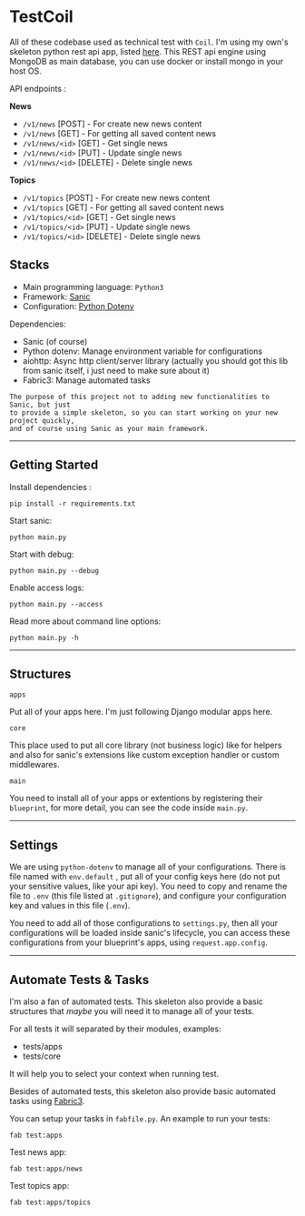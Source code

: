# TestCoil

All of these codebase used as technical test with `Coil`.  I'm using my own's skeleton
python rest api app, listed [here](https://github.com/hiraq/base-sanic).  This REST api engine
using MongoDB as main database, you can use docker or install mongo in your host OS.

API endpoints :

**News**

- `/v1/news` [POST] - For create new news content
- `/v1/news` [GET] - For getting all saved content news
- `/v1/news/<id>` [GET] - Get single news
- `/v1/news/<id>` [PUT] - Update single news
- `/v1/news/<id>` [DELETE] - Delete single news

**Topics**

- `/v1/topics` [POST] - For create new news content
- `/v1/topics` [GET] - For getting all saved content news
- `/v1/topics/<id>` [GET] - Get single news
- `/v1/topics/<id>` [PUT] - Update single news
- `/v1/topics/<id>` [DELETE] - Delete single news

## Stacks

- Main programming language: `Python3`
- Framework: [Sanic](https://github.com/channelcat/sanic)
- Configuration: [Python Dotenv](https://github.com/theskumar/python-dotenv)

Dependencies:

- Sanic (of course)
- Python dotenv: Manage environment variable for configurations
- aiohttp: Async http client/server library (actually you should got this lib from sanic itself, i just need to make sure about it)
- Fabric3: Manage automated tasks

```
The purpose of this project not to adding new functionalities to Sanic, but just 
to provide a simple skeleton, so you can start working on your new project quickly,
and of course using Sanic as your main framework.
```

---

## Getting Started

Install dependencies :

```
pip install -r requirements.txt
```

Start sanic:

```
python main.py
```

Start with debug:

```
python main.py --debug
```

Enable access logs:

```
python main.py --access
```

Read more about command line options:

```
python main.py -h
```

---

## Structures

`apps` 

Put all of your apps here.  I'm just following Django modular apps here.

`core`

This place used to put all core library (not business logic) like for helpers
and also for sanic's extensions like custom exception handler or custom middlewares.

`main`

You need to install all of your apps or extentions by registering their `blueprint`,
for more detail, you can see the code inside `main.py`.

---

## Settings

We are using `python-dotenv` to manage all of your configurations.  There is file named
with `env.default` , put all of your config keys here (do not put your sensitive values, like
your api key).  You need to copy and rename the file to `.env` (this file listed at `.gitignore`),
and configure your configuration key and values in this file (`.env`).

You need to add all of those configurations to `settings.py`, then all your configurations will
be loaded inside sanic's lifecycle, you can access these configurations from your blueprint's apps, using
`request.app.config`.

---

## Automate Tests & Tasks

I'm also a fan of automated tests.  This skeleton also provide a basic structures that _maybe_ you 
will need it to manage all of your tests.

For all tests it will separated by their modules, examples:

- tests/apps
- tests/core

It will help you to select your context when running test. 

Besides of automated tests, this skeleton also provide basic automated tasks using [Fabric3](https://github.com/mathiasertl/fabric/).

You can setup your tasks in `fabfile.py`.  An example to run your tests:

```
fab test:apps
```

Test news app:

```
fab test:apps/news
```

Test topics app:

```
fab test:apps/topics
```
